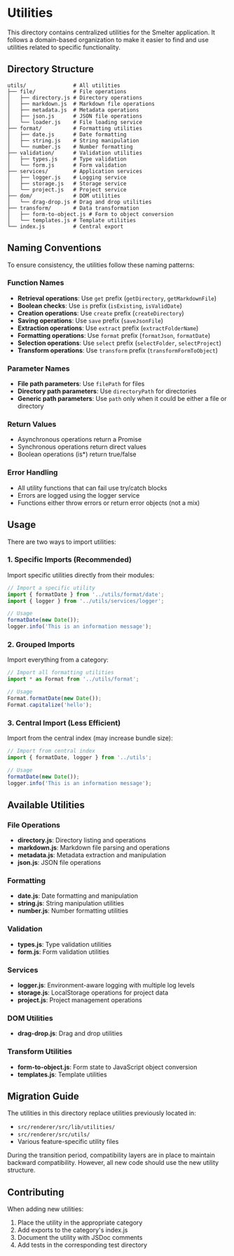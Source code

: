 # Utilities

This directory contains centralized utilities for the Smelter application. It follows a domain-based organization to make it easier to find and use utilities related to specific functionality.

## Directory Structure

```
utils/               # All utilities
├── file/            # File operations
│   ├── directory.js # Directory operations
│   ├── markdown.js  # Markdown file operations
│   ├── metadata.js  # Metadata operations
│   ├── json.js      # JSON file operations
│   └── loader.js    # File loading service
├── format/          # Formatting utilities
│   ├── date.js      # Date formatting
│   ├── string.js    # String manipulation
│   └── number.js    # Number formatting
├── validation/      # Validation utilities
│   ├── types.js     # Type validation
│   └── form.js      # Form validation
├── services/        # Application services
│   ├── logger.js    # Logging service
│   ├── storage.js   # Storage service
│   └── project.js   # Project service
├── dom/             # DOM utilities
│   └── drag-drop.js # Drag and drop utilities
├── transform/       # Data transformation
│   ├── form-to-object.js # Form to object conversion
│   └── templates.js # Template utilities
└── index.js         # Central export
```

## Naming Conventions

To ensure consistency, the utilities follow these naming patterns:

### Function Names

- **Retrieval operations**: Use `get` prefix (`getDirectory`, `getMarkdownFile`)
- **Boolean checks**: Use `is` prefix (`isExisting`, `isValidDate`)
- **Creation operations**: Use `create` prefix (`createDirectory`)
- **Saving operations**: Use `save` prefix (`saveJsonFile`)
- **Extraction operations**: Use `extract` prefix (`extractFolderName`)
- **Formatting operations**: Use `format` prefix (`formatJson`, `formatDate`)
- **Selection operations**: Use `select` prefix (`selectFolder`, `selectProject`)
- **Transform operations**: Use `transform` prefix (`transformFormToObject`)

### Parameter Names

- **File path parameters**: Use `filePath` for files
- **Directory path parameters**: Use `directoryPath` for directories
- **Generic path parameters**: Use `path` only when it could be either a file or directory

### Return Values

- Asynchronous operations return a Promise
- Synchronous operations return direct values
- Boolean operations (is*) return true/false

### Error Handling

- All utility functions that can fail use try/catch blocks
- Errors are logged using the logger service
- Functions either throw errors or return error objects (not a mix)

## Usage

There are two ways to import utilities:

### 1. Specific Imports (Recommended)

Import specific utilities directly from their modules:

```javascript
// Import a specific utility
import { formatDate } from '../utils/format/date';
import { logger } from '../utils/services/logger';

// Usage
formatDate(new Date());
logger.info('This is an information message');
```

### 2. Grouped Imports

Import everything from a category:

```javascript
// Import all formatting utilities
import * as Format from '../utils/format';

// Usage
Format.formatDate(new Date());
Format.capitalize('hello');
```

### 3. Central Import (Less Efficient)

Import from the central index (may increase bundle size):

```javascript
// Import from central index
import { formatDate, logger } from '../utils';

// Usage
formatDate(new Date());
logger.info('This is an information message');
```

## Available Utilities

### File Operations

- **directory.js**: Directory listing and operations
- **markdown.js**: Markdown file parsing and operations
- **metadata.js**: Metadata extraction and manipulation
- **json.js**: JSON file operations

### Formatting

- **date.js**: Date formatting and manipulation
- **string.js**: String manipulation utilities
- **number.js**: Number formatting utilities

### Validation

- **types.js**: Type validation utilities
- **form.js**: Form validation utilities

### Services

- **logger.js**: Environment-aware logging with multiple log levels
- **storage.js**: LocalStorage operations for project data
- **project.js**: Project management operations

### DOM Utilities

- **drag-drop.js**: Drag and drop utilities

### Transform Utilities

- **form-to-object.js**: Form state to JavaScript object conversion
- **templates.js**: Template utilities

## Migration Guide

The utilities in this directory replace utilities previously located in:

- `src/renderer/src/lib/utilities/`
- `src/renderer/src/utils/`
- Various feature-specific utility files

During the transition period, compatibility layers are in place to maintain backward compatibility. However, all new code should use the new utility structure.

## Contributing

When adding new utilities:

1. Place the utility in the appropriate category
2. Add exports to the category's index.js
3. Document the utility with JSDoc comments
4. Add tests in the corresponding test directory